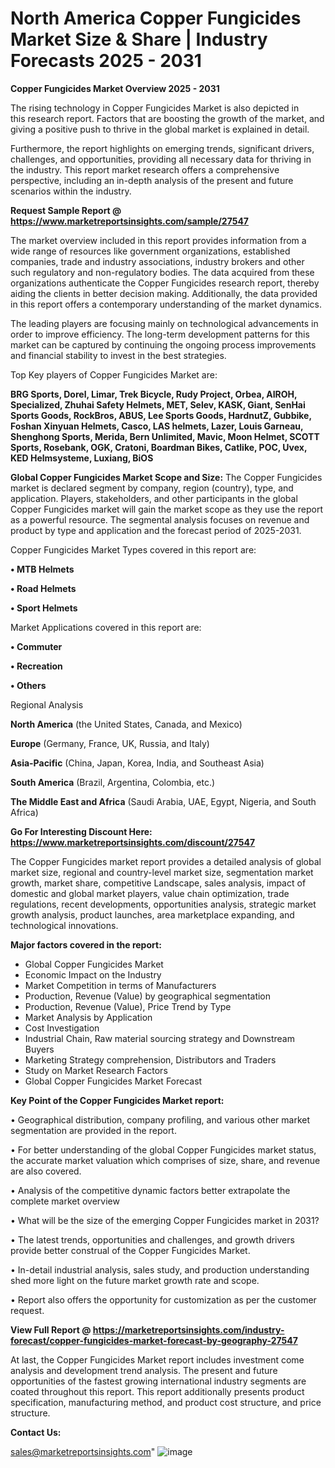 # North America Copper Fungicides Market Size & Share | Industry Forecasts 2025 - 2031

<Strong> Copper Fungicides Market Overview 2025 - 2031</strong>

The rising technology in Copper Fungicides Market is also depicted in this research report. Factors that are boosting the growth of the market, and giving a positive push to thrive in the global market is explained in detail.

Furthermore, the report highlights on emerging trends, significant drivers, challenges, and opportunities, providing all necessary data for thriving in the industry. This report market research offers a comprehensive perspective, including an in-depth analysis of the present and future scenarios within the industry.

<strong>Request Sample Report @ <a href=https://www.marketreportsinsights.com/sample/27547>https://www.marketreportsinsights.com/sample/27547</a></strong>

The market overview included in this report provides information from a wide range of resources like government organizations, established companies, trade and industry associations, industry brokers and other such regulatory and non-regulatory bodies. The data acquired from these organizations authenticate the Copper Fungicides research report, thereby aiding the clients in better decision making. Additionally, the data provided in this report offers a contemporary understanding of the market dynamics.

The leading players are focusing mainly on technological advancements in order to improve efficiency. The long-term development patterns for this market can be captured by continuing the ongoing process improvements and financial stability to invest in the best strategies.

Top Key players of Copper Fungicides Market are:

<strong>BRG Sports, Dorel, Limar, Trek Bicycle, Rudy Project, Orbea, AIROH, Specialized, Zhuhai Safety Helmets, MET, Selev, KASK, Giant, SenHai Sports Goods, RockBros, ABUS, Lee Sports Goods, HardnutZ, Gubbike, Foshan Xinyuan Helmets, Casco, LAS helmets, Lazer, Louis Garneau, Shenghong Sports, Merida, Bern Unlimited, Mavic, Moon Helmet, SCOTT Sports, Rosebank, OGK, Cratoni, Boardman Bikes, Catlike, POC, Uvex, KED Helmsysteme, Luxiang, BiOS</strong>

<strong><b>Global Copper Fungicides Market Scope and Size:</b></strong>
The Copper Fungicides market is declared segment by company, region (country), type, and application. Players, stakeholders, and other participants in the global Copper Fungicides market will gain the market scope as they use the report as a powerful resource. The segmental analysis focuses on revenue and product by type and application and the forecast period of 2025-2031.

Copper Fungicides Market Types covered in this report are:

<strong>• MTB Helmets

• Road Helmets

• Sport Helmets</strong>

Market Applications covered in this report are:

<strong>• Commuter

• Recreation

• Others</strong> 

Regional Analysis

<strong>North America</strong> (the United States, Canada, and Mexico)

<strong>Europe</strong> (Germany, France, UK, Russia, and Italy)

<strong>Asia-Pacific</strong> (China, Japan, Korea, India, and Southeast Asia)

<strong>South America</strong> (Brazil, Argentina, Colombia, etc.)

<strong>The Middle East and Africa</strong> (Saudi Arabia, UAE, Egypt, Nigeria, and South Africa)

<strong>Go For Interesting Discount Here: <a href=https://www.marketreportsinsights.com/discount/27547>https://www.marketreportsinsights.com/discount/27547</a></strong>

The Copper Fungicides market report provides a detailed analysis of global market size, regional and country-level market size, segmentation market growth, market share, competitive Landscape, sales analysis, impact of domestic and global market players, value chain optimization, trade regulations, recent developments, opportunities analysis, strategic market growth analysis, product launches, area marketplace expanding, and technological innovations.

<strong><b>Major factors covered in the report:</b></strong>
<ul>
  <li>Global Copper Fungicides Market </li>
  <li>Economic Impact on the Industry</li>
  <li>Market Competition in terms of Manufacturers</li>
  <li>Production, Revenue (Value) by geographical segmentation</li>
  <li>Production, Revenue (Value), Price Trend by Type</li>
  <li>Market Analysis by Application</li>
  <li>Cost Investigation</li>
  <li>Industrial Chain, Raw material sourcing strategy and Downstream Buyers</li>
  <li>Marketing Strategy comprehension, Distributors and Traders</li>
  <li>Study on Market Research Factors</li>
  <li>Global Copper Fungicides Market Forecast</li>
</ul>

<strong><b>Key Point of the Copper Fungicides Market report:</b></strong>

• Geographical distribution, company profiling, and various other market segmentation are provided in the report.

• For better understanding of the global Copper Fungicides market status, the accurate market valuation which comprises of size, share, and revenue are also covered.

• Analysis of the competitive dynamic factors better extrapolate the complete market overview

• What will be the size of the emerging Copper Fungicides market in 2031?

• The latest trends, opportunities and challenges, and growth drivers provide better construal of the Copper Fungicides Market.

• In-detail industrial analysis, sales study, and production understanding shed more light on the future market growth rate and scope.

• Report also offers the opportunity for customization as per the customer request.

<strong><b>View Full Report @ <a href=https://marketreportsinsights.com/industry-forecast/copper-fungicides-market-forecast-by-geography-27547>https://marketreportsinsights.com/industry-forecast/copper-fungicides-market-forecast-by-geography-27547</a></b></strong>


At last, the Copper Fungicides Market report includes investment come analysis and development trend analysis. The present and future opportunities of the fastest growing international industry segments are coated throughout this report. This report additionally presents product specification, manufacturing method, and product cost structure, and price structure.

<strong>Contact Us:</strong>

sales@marketreportsinsights.com"
![image](https://github.com/user-attachments/assets/7cffcaf6-8225-45ac-b398-066d23bf9e49)
